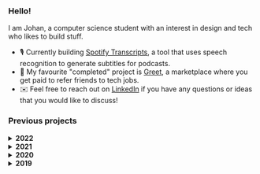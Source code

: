 ### Hello! 
I am Johan, a computer science student with an interest in design and tech who likes to build stuff.
- 🎙️ Currently building [Spotify Transcripts](https://github.com/johan-akerman/SpotifyTranscripts), a tool that uses speech recognition to generate subtitles for podcasts.
- 👋 My favourite "completed" project is [Greet](https://github.com/johan-akerman/Greet), a marketplace where you get paid to refer friends to tech jobs. 
- ✉️ Feel free to reach out on [LinkedIn](https://www.linkedin.com/in/johan-akerman/) if you have any questions or ideas that you would like to discuss! 


### Previous projects

<details><summary><b>2022</b></summary>
  
- [LOME Foods](https://github.com/johan-akerman/LOME)
- [Spotify Topics](https://github.com/johan-akerman/SpotifyTranscripts)

</details>

<details><summary><b>2021</b></summary>
  
- [Greet](https://github.com/johan-akerman/Greet)
- [Homerun](https://github.com/johan-akerman/Homerun)
  
</details>

<details><summary><b>2020</b></summary>
  
- [Volta Greentech](https://github.com/johan-akerman/VoltaGreentech)
- [Spotify Topics](https://github.com/johan-akerman/SpotifyTopics)
- [Voi Hunter](https://github.com/johan-akerman/VoiHunter)  
- [Curb Food](https://github.com/johan-akerman/CurbFood)
</details>

<details><summary><b>2019</b></summary>
  
- [Unga Ingenjörer](https://github.com/johan-akerman/UngaIngenjorer)
- [Wumble](https://github.com/johan-akerman/Wumble)
</details>
